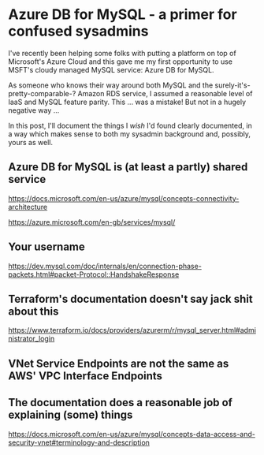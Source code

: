 # Azure DB for MySQL - a primer for confused sysadmins

I've recently been helping some folks with putting a platform on top of
Microsoft's Azure Cloud and this gave me my first opportunity to use MSFT's
cloudy managed MySQL service: Azure DB for MySQL. 

As someone who knows their way around both MySQL and the
surely-it's-pretty-comparable-? Amazon RDS service, I assumed a reasonable
level of IaaS and MySQL feature parity. This ... was a mistake! But not in a
hugely negative way ...

In this post, I'll document the things I *wish* I'd found clearly documented,
in a way which makes sense to both my sysadmin background and, possibly, yours
as well.

## Azure DB for MySQL is (at least a partly) shared service

https://docs.microsoft.com/en-us/azure/mysql/concepts-connectivity-architecture

https://azure.microsoft.com/en-gb/services/mysql/

## Your **username** 

https://dev.mysql.com/doc/internals/en/connection-phase-packets.html#packet-Protocol::HandshakeResponse

## Terraform's documentation doesn't say jack shit about this 

https://www.terraform.io/docs/providers/azurerm/r/mysql_server.html#administrator_login

## VNet Service Endpoints are **not** the same as AWS' VPC Interface Endpoints

## The documentation does a reasonable job of explaining (some) things

https://docs.microsoft.com/en-us/azure/mysql/concepts-data-access-and-security-vnet#terminology-and-description

